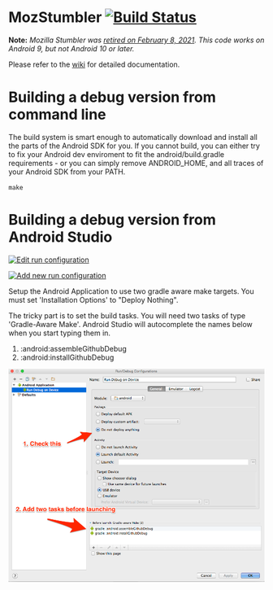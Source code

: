 MozStumbler [![Build Status](https://travis-ci.org/mozilla/MozStumbler.png?branch=dev)](https://travis-ci.org/mozilla/MozStumbler)
===========

**Note:**
*Mozilla Stumbler was
[retired on February 8, 2021](https://discourse.mozilla.org/t/retiring-mozilla-stumbler/75206).
This code works on Android 9, but not Android 10 or later.*

Please refer to the [wiki](https://github.com/mozilla/MozStumbler/wiki) for detailed documentation.

# Building a debug version from command line #

The build system is smart enough to automatically download and install
all the parts of the Android SDK for you.  If you cannot build, you
can either try to fix your Android dev enviroment to fit the
android/build.gradle requirements - or you can simply remove
ANDROID_HOME, and all traces of your Android SDK from your PATH.

```
make
```

# Building a debug version from Android Studio #

[![Edit run configuration](https://raw.githubusercontent.com/mozilla/MozStumbler/dev/docs/screencaps/edit_configuration.png)](https://raw.githubusercontent.com/mozilla/MozStumbler/dev/docs/screencaps/edit_configuration.png)


[![Add new run configuration](https://raw.githubusercontent.com/mozilla/MozStumbler/dev/docs/screencaps/add_new_config.png)](https://raw.githubusercontent.com/mozilla/MozStumbler/dev/docs/screencaps/add_new_config.png)

Setup the Android Application to use two gradle aware make targets.
You must set 'Installation Options' to "Deploy Nothing".

The tricky part is to set the build tasks.  You will need two tasks of
type 'Gradle-Aware Make'.  Android Studio will autocomplete the names
below when you start typing them in.

1.  :android:assembleGithubDebug
2.  :android:installGithubDebug

[![Setup new run configuration](https://raw.githubusercontent.com/mozilla/MozStumbler/dev/docs/screencaps/setup_android_config.png)](https://raw.githubusercontent.com/mozilla/MozStumbler/dev/docs/screencaps/setup_android_config.png)

